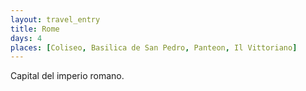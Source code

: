 ```yaml
---
layout: travel_entry
title: Rome
days: 4
places: [Coliseo, Basilica de San Pedro, Panteon, Il Vittoriano]
---
```

Capital del imperio romano.